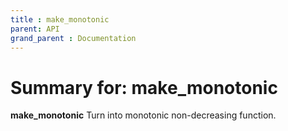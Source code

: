 ```yaml
---
title : make_monotonic
parent: API
grand_parent : Documentation
---
```

# Summary for: **make_monotonic**

**make_monotonic** Turn into monotonic non-decreasing function.

